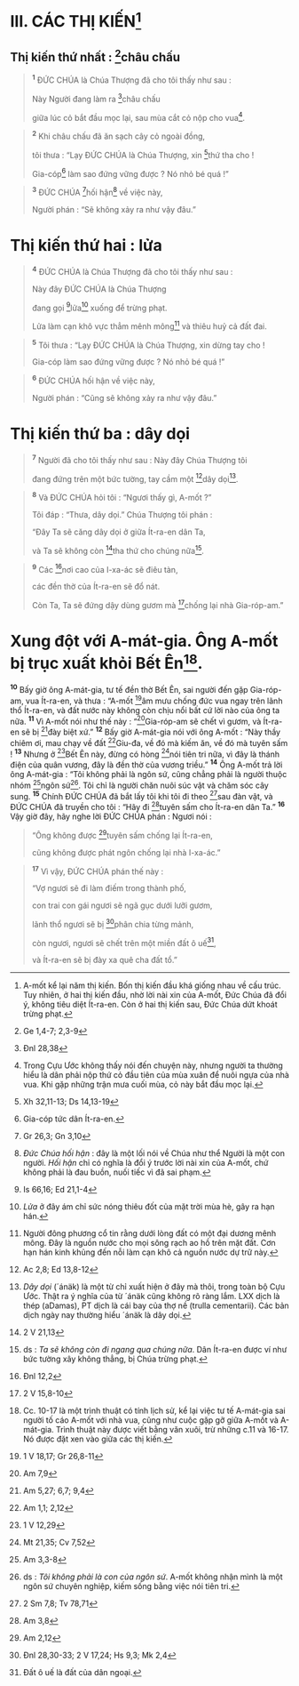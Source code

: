 # III. CÁC THỊ KIẾN[^1]
## Thị kiến thứ nhất : [^1*]châu chấu

> <sup><b>1</b></sup> ĐỨC CHÚA là Chúa Thượng đã cho tôi thấy như sau :
> 
> Này Người đang làm ra [^2*]châu chấu
> 
> giữa lúc cỏ bắt đầu mọc lại, sau mùa cắt cỏ nộp cho vua[^2].
>


> <sup><b>2</b></sup> Khi châu chấu đã ăn sạch cây cỏ ngoài đồng,
> 
> tôi thưa : “Lạy ĐỨC CHÚA là Chúa Thượng, xin [^3*]thứ tha cho !
> 
> Gia-cóp[^3] làm sao đứng vững được ? Nó nhỏ bé quá !”
>


> <sup><b>3</b></sup> ĐỨC CHÚA [^4*]hối hận[^4] về việc này,
> 
> Người phán : “Sẽ không xảy ra như vậy đâu.”
>

# Thị kiến thứ hai : lửa

> <sup><b>4</b></sup> ĐỨC CHÚA là Chúa Thượng đã cho tôi thấy như sau :
> 
> Này đây ĐỨC CHÚA là Chúa Thượng
> 
> đang gọi [^5*]lửa[^5] xuống để trừng phạt.
> 
> Lửa làm cạn khô vực thẳm mênh mông[^6] và thiêu huỷ cả đất đai.
>


> <sup><b>5</b></sup> Tôi thưa : “Lạy ĐỨC CHÚA là Chúa Thượng, xin dừng tay cho !
> 
> Gia-cóp làm sao đứng vững được ? Nó nhỏ bé quá !”
>


> <sup><b>6</b></sup> ĐỨC CHÚA hối hận về việc này,
> 
> Người phán : “Cũng sẽ không xảy ra như vậy đâu.”
>

# Thị kiến thứ ba : dây dọi

> <sup><b>7</b></sup> Người đã cho tôi thấy như sau : Này đây Chúa Thượng tôi
> 
> đang đứng trên một bức tường, tay cầm một [^6*]dây dọi[^7].
>


> <sup><b>8</b></sup> Và ĐỨC CHÚA hỏi tôi : “Ngươi thấy gì, A-mốt ?”
> 
> Tôi đáp : “Thưa, dây dọi.” Chúa Thượng tôi phán :
> 
> “Đây Ta sẽ căng dây dọi ở giữa Ít-ra-en dân Ta,
> 
> và Ta sẽ không còn [^7*]tha thứ cho chúng nữa[^8].
>


> <sup><b>9</b></sup> Các [^8*]nơi cao của I-xa-ác sẽ điêu tàn,
> 
> các đền thờ của Ít-ra-en sẽ đổ nát.
> 
> Còn Ta, Ta sẽ đứng dậy dùng gươm mà [^9*]chống lại nhà Gia-róp-am.”
>

# Xung đột với A-mát-gia. Ông A-mốt bị trục xuất khỏi Bết Ên[^9].
<sup><b>10</b></sup> Bấy giờ ông A-mát-gia, tư tế đền thờ Bết Ên, sai người đến gặp Gia-róp-am, vua Ít-ra-en, và thưa : “A-mốt [^10*]âm mưu chống đức vua ngay trên lãnh thổ Ít-ra-en, và đất nước này không còn chịu nổi bất cứ lời nào của ông ta nữa. <sup><b>11</b></sup> Vì A-mốt nói như thế này : “[^11*]Gia-róp-am sẽ chết vì gươm, và Ít-ra-en sẽ bị [^12*]đày biệt xứ.” <sup><b>12</b></sup> Bấy giờ A-mát-gia nói với ông A-mốt : “Này thầy chiêm ơi, mau chạy về đất [^13*]Giu-đa, về đó mà kiếm ăn, về đó mà tuyên sấm ! <sup><b>13</b></sup> Nhưng ở [^14*]Bết Ên này, đừng có hòng [^15*]nói tiên tri nữa, vì đây là thánh điện của quân vương, đây là đền thờ của vương triều.” <sup><b>14</b></sup> Ông A-mốt trả lời ông A-mát-gia : “Tôi không phải là ngôn sứ, cũng chẳng phải là người thuộc nhóm [^16*]ngôn sứ[^10]. Tôi chỉ là người chăn nuôi súc vật và chăm sóc cây sung. <sup><b>15</b></sup> Chính ĐỨC CHÚA đã bắt lấy tôi khi tôi đi theo [^17*]sau đàn vật, và ĐỨC CHÚA đã truyền cho tôi : “Hãy đi [^18*]tuyên sấm cho Ít-ra-en dân Ta.” <sup><b>16</b></sup> Vậy giờ đây, hãy nghe lời ĐỨC CHÚA phán : Ngươi nói : 
> “Ông không được [^19*]tuyên sấm chống lại Ít-ra-en,
> 
> cũng không được phát ngôn chống lại nhà I-xa-ác.”
>


> <sup><b>17</b></sup> Vì vậy, ĐỨC CHÚA phán thế này :
> 
> “Vợ ngươi sẽ đi làm điếm trong thành phố,
> 
> con trai con gái ngươi sẽ ngã gục dưới lưỡi gươm,
> 
> lãnh thổ ngươi sẽ bị [^20*]phân chia từng mảnh,
> 
> còn ngươi, ngươi sẽ chết trên một miền đất ô uế[^11],
> 
> và Ít-ra-en sẽ bị đày xa quê cha đất tổ.”
>

[^1]: A-mốt kể lại năm thị kiến. Bốn thị kiến đầu khá giống nhau về cấu trúc. Tuy nhiên, ở hai thị kiến đầu, nhờ lời nài xin của A-mốt, Đức Chúa đã đổi ý, không tiêu diệt Ít-ra-en. Còn ở hai thị kiến sau, Đức Chúa dứt khoát trừng phạt.
[^2]: Trong Cựu Ước không thấy nói đến chuyện này, nhưng người ta thường hiểu là dân phải nộp thứ cỏ đầu tiên của mùa xuân để nuôi ngựa của nhà vua. Khi gặp những trận mưa cuối mùa, cỏ này bắt đầu mọc lại.
[^3]: Gia-cóp tức dân Ít-ra-en.
[^4]: <i>Đức Chúa hối hận</i> : đây là một lối nói về Chúa như thể Người là một con người. <i>Hối hận</i> chỉ có nghĩa là đổi ý trước lời nài xin của A-mốt, chứ không phải là đau buồn, nuối tiếc vì đã sai phạm.
[^5]: <i>Lửa</i> ở đây ám chỉ sức nóng thiêu đốt của mặt trời mùa hè, gây ra hạn hán.
[^6]: Người đông phương cổ tin rằng dưới lòng đất có một đại dương mênh mông. Đây là nguồn nước cho mọi sông rạch ao hồ trên mặt đất. Cơn hạn hán kinh khủng đến nỗi làm cạn khô cả nguồn nước dự trữ này.
[^7]: <i>Dây dọi</i> (<span class="hebrew-translit">´ánäk</span>) là một từ chỉ xuất hiện ở đây mà thôi, trong toàn bộ Cựu Ước. Thật ra ý nghĩa của từ <span class="hebrew-translit">´ánäk</span> cũng không rõ ràng lắm. LXX dịch là thép (<span class="hebrew-translit">aDamas</span>), PT dịch là cái bay của thợ nề (trulla cementarii). Các bản dịch ngày nay thường hiểu <span class="hebrew-translit">´ánäk</span> là dây dọi.
[^8]: ds : <i>Ta sẽ không còn đi ngang qua chúng nữa</i>. Dân Ít-ra-en được ví như bức tường xây không thẳng, bị Chúa trừng phạt.
[^9]: Cc. 10-17 là một trình thuật có tính lịch sử, kể lại việc tư tế A-mát-gia sai người tố cáo A-mốt với nhà vua, cũng như cuộc gặp gỡ giữa A-mốt và A-mát-gia. Trình thuật này được viết bằng văn xuôi, trừ những c.11 và 16-17. Nó được đặt xen vào giữa các thị kiến.
[^10]: ds : <i>Tôi không phải là con của ngôn sứ</i>. A-mốt không nhận mình là một ngôn sứ chuyên nghiệp, kiếm sống bằng việc nói tiên tri.
[^11]: Đất ô uế là đất của dân ngoại.
[^1*]: Ge 1,4-7; 2,3-9
[^2*]: Đnl 28,38
[^3*]: Xh 32,11-13; Ds 14,13-19
[^4*]: Gr 26,3; Gn 3,10
[^5*]: Is 66,16; Ed 21,1-4
[^6*]: Ac 2,8; Ed 13,8-12
[^7*]: 2 V 21,13
[^8*]: Đnl 12,2
[^9*]: 2 V 15,8-10
[^10*]: 1 V 18,17; Gr 26,8-11
[^11*]: Am 7,9
[^12*]: Am 5,27; 6,7; 9,4
[^13*]: Am 1,1; 2,12
[^14*]: 1 V 12,29
[^15*]: Mt 21,35; Cv 7,52
[^16*]: Am 3,3-8
[^17*]: 2 Sm 7,8; Tv 78,71
[^18*]: Am 3,8
[^19*]: Am 2,12
[^20*]: Đnl 28,30-33; 2 V 17,24; Hs 9,3; Mk 2,4
